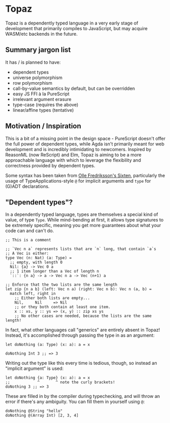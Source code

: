 # Topaz

Topaz is a dependently typed language in a very early stage of development that
primarily compiles to JavaScript, but may acquire WASM/etc backends in the
future.

## Summary jargon list

It has / is planned to have:

- dependent types
- universe polymorphism
- row polymorphism
- call-by-value semantics by default, but can be overridden
- easy JS FFI à la PureScript
- irrelevant argument erasure
- type-case (requires the above)
- linear/affine types (tentative)

## Motivation / Inspiration

This is a bit of a missing point in the design space - PureScript doesn't offer
the full power of dependent types, while Agda isn't primarily meant for web
development and is incredibly intimidating to newcomers. Inspired by ReasonML
(now ReScript) and Elm, Topaz is aiming to be a more approachable language with
which to leverage the flexibility and correctness provided by dependent types.

Some syntax has been taken from [Olle Fredriksson's
Sixten](https://github.com/ollef/sixten), particularly the usage of
TypeApplications-style `@` for implicit arguments and `type` for (G)ADT
declarations.

## "Dependent types"?

In a dependently typed language, types are themselves a special kind of value,
of type `Type`. While mind-bending at first, it allows type signatures to be
extremely specific, meaning you get more guarantees about what your code can and
can't do.

```
;; This is a comment

;; `Vec n a` represents lists that are `n` long, that contain `a`s
;; A Vec is either:
type Vec (n: Nat) (a: Type) =
  ;; empty, with length 0
  Nil: {a} -> Vec 0 a
  ;; 1 item longer than a Vec of length n
  `::`: {n a} -> a -> Vec n a -> Vec (n+1) a

;; Enforce that the two lists are the same length
let zip {n a b} (left: Vec n a) (right: Vec n b): Vec n (a, b) =
  match left, right in
    ;; Either both lists are empty...
    Nil,     Nil     => Nil
    ;; or they both contain at least one item.
    x :: xs, y :: ys => (x, y) :: zip xs ys
    ;; No other cases are needed, because the lists are the same length!
```

In fact, what other languages call "generics" are entirely absent in Topaz!
Instead, it's accomplished through passing the type in as an argument:

```
let doNothing (a: Type) (x: a): a = x

doNothing Int 3 ;; => 3
```

Writing out the type like this every time is tedious, though, so instead an
"implicit argument" is used:

```
let doNothing {a: Type} (x: a): a = x
;;            ^       ^ note the curly brackets!
doNothing 3 ;; => 3
```

These are filled in by the compiler during typechecking, and will throw an error
if there's any ambiguity. You can fill them in yourself using `@`:

```
doNothing @String "hello"
doNothing @(Array Int) [2, 3, 4]
```

